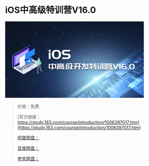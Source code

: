 # iOS中高级特训营V16.0

![img](../../../assets/study163/free/199ea1019bd0411fa9e2cda933560a69.jpg)

> 价格：免费

> [官方链接：https://study.163.com/course/introduction/1006397017.htm](https://study.163.com/course/introduction/1006397017.htm)

> [阿里网盘：]()

> [百度网盘：]()

> [夸克网盘：]()
